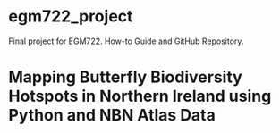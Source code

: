 # egm722_project
 Final project for EGM722. How-to Guide and GitHub Repository.
# Mapping Butterfly Biodiversity Hotspots in Northern Ireland using Python and NBN Atlas Data
